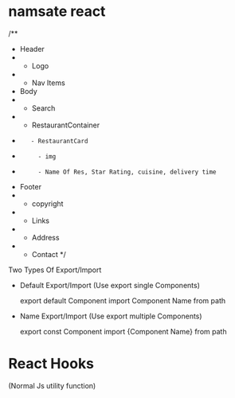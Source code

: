 # namsate react

/\*\*

- Header
- - Logo
- - Nav Items
- Body
- - Search
- - RestaurantContainer
-        - RestaurantCard
-          - img
-          - Name Of Res, Star Rating, cuisine, delivery time
- Footer
- - copyright
- - Links
- - Address
- - Contact
    \*/

Two Types Of Export/Import

- Default Export/Import (Use export single Components)

  export default Component
  import Component Name from path

- Name Export/Import (Use export multiple Components)

  export const Component
  import {Component Name} from path

# React Hooks

(Normal Js utility function)

